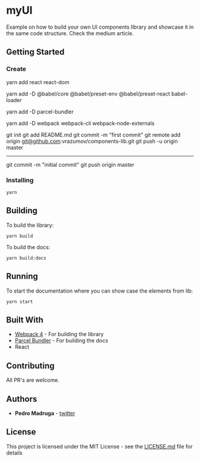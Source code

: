 # myUI

Example on how to build your own UI components library and showcase it in the same code structure. Check the medium article.

## Getting Started

### Create

 yarn add react react-dom

 yarn add -D @babel/core @babel/preset-env @babel/preset-react babel-loader

 yarn add -D parcel-bundler
 
 yarn add -D webpack webpack-cli webpack-node-externals



git init
git add README.md
git commit -m "first commit"
git remote add origin git@github.com:vrazumov/components-lib.git
git push -u origin master

----------------

git commit -m "initial commit"
git push origin master


### Installing

```
yarn
```

## Building

To build the library:

`yarn build`

To build the docs:

`yarn build:docs`

## Running

To start the documentation where you can show case the elements from lib:

`yarn start`

## Built With

* [Webpack 4](https://webpack.js.org/) - For building the library
* [Parcel Bundler](https://parceljs.org/) - For building the docs
* React

## Contributing

All PR's are welcome.

## Authors

* **Pedro Madruga** - [twitter](https://twitter.com/thepedromadruga)

## License

This project is licensed under the MIT License - see the [LICENSE.md](LICENSE.md) file for details
